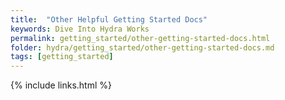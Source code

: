 ```yaml
---
title:  "Other Helpful Getting Started Docs"
keywords: Dive Into Hydra Works
permalink: getting_started/other-getting-started-docs.html
folder: hydra/getting_started/other-getting-started-docs.md
tags: [getting_started]
---
```



{% include links.html %}
